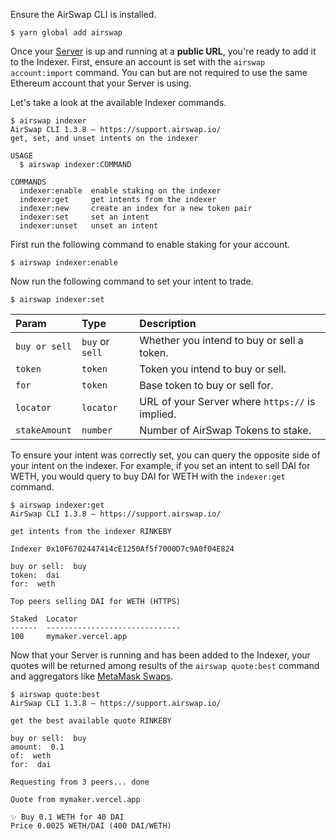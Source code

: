 Ensure the AirSwap CLI is installed.

```
$ yarn global add airswap
```

Once your [Server](./run-a-server.md) is up and running at a **public URL**, you're ready to add it to the Indexer. First, ensure an account is set with the `airswap account:import` command. You can but are not required to use the same Ethereum account that your Server is using.

Let's take a look at the available Indexer commands.

```
$ airswap indexer
AirSwap CLI 1.3.8 — https://support.airswap.io/
get, set, and unset intents on the indexer

USAGE
  $ airswap indexer:COMMAND

COMMANDS
  indexer:enable  enable staking on the indexer
  indexer:get     get intents from the indexer
  indexer:new     create an index for a new token pair
  indexer:set     set an intent
  indexer:unset   unset an intent
```

First run the following command to enable staking for your account.

```
$ airswap indexer:enable
```

Now run the following command to set your intent to trade.

```
$ airswap indexer:set
```

| Param         | Type            | Description                                     |
| :------------ | :-------------- | :---------------------------------------------- |
| `buy or sell` | `buy` or `sell` | Whether you intend to buy or sell a token.      |
| `token`       | `token`         | Token you intend to buy or sell.                |
| `for`         | `token`         | Base token to buy or sell for.                  |
| `locator`     | `locator`       | URL of your Server where `https://` is implied. |
| `stakeAmount` | `number`        | Number of AirSwap Tokens to stake.              |

To ensure your intent was correctly set, you can query the opposite side of your intent on the indexer. For example, if you set an intent to sell DAI for WETH, you would query to buy DAI for WETH with the `indexer:get` command.

```
$ airswap indexer:get
AirSwap CLI 1.3.8 — https://support.airswap.io/

get intents from the indexer RINKEBY

Indexer 0x10F6702447414cE1250Af5f7000D7c9A0f04E824

buy or sell:  buy
token:  dai
for:  weth

Top peers selling DAI for WETH (HTTPS)

Staked  Locator
------  ------------------------------
100     mymaker.vercel.app
```

Now that your Server is running and has been added to the Indexer, your quotes will be returned among results of the `airswap quote:best` command and aggregators like [MetaMask Swaps](https://medium.com/metamask/introducing-metamask-swaps-84318c643785).

```
$ airswap quote:best
AirSwap CLI 1.3.8 — https://support.airswap.io/

get the best available quote RINKEBY

buy or sell:  buy
amount:  0.1
of:  weth
for:  dai

Requesting from 3 peers... done

Quote from mymaker.vercel.app

✨ Buy 0.1 WETH for 40 DAI
Price 0.0025 WETH/DAI (400 DAI/WETH)
```
